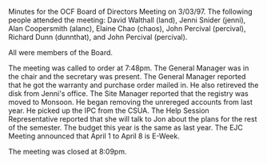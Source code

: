 Minutes for the OCF Board of Directors Meeting on 3/03/97.
The following people attended the meeting: David Walthall (land), Jenni
Snider (jenni), Alan Coopersmith (alanc), Elaine Chao (chaos), John Percival
(percival), Richard Dunn (dunnthat), and John Percival (percival).

All were members of the Board.

The meeting was called to order at 7:48pm.  The General Manager was in the
chair and the secretary was present.  The General Manager reported that he
got the warranty and purchase order mailed in.  He also retireved the disk
from Jenni's office.  The Site Manager reported that the registry was moved
to Monsoon.  He began removing the unrereged accounts from last year.  He
picked up the IPC from the CSUA.  The Help Session Representative reported
that she will talk to Jon about the plans for the rest of the semester.
The budget this year is the same as last year.  The EJC Meeting announced that
April 1 to April 8 is E-Week.

The meeting was closed at 8:09pm.
